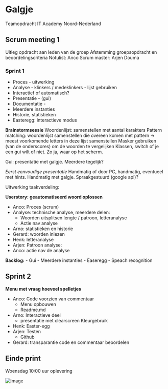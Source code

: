 # Galgje

Teamopdracht IT Academy Noord-Nederland

## Scrum meeting 1

Uitleg opdracht aan leden van de groep
Afstemming groepsopdracht en beoordelingscriteria
Notulist: Anco
Scrum master: Arjen Douma

### Sprint 1

- Proces - uitwerking
- Analyse - klinkers / medeklinkers - lijst gebruiken
- Interactief of automatisch?
- Presentatie - (gui)
- Documentatie - 
- Meerdere instanties
- Historie, statistieken
- Easteregg: interactieve modus

**Brainstormsessie**
Woordenlijst: samenstellen met aantal karakters
Pattern matching: woordenlijst samenstellen die overeen komen met pattern 
-> meest voorkomende letters in deze lijst samenstellen
Masker gebruiken (van de onderscores) om de woorden te vergelijken
Klassen, switch of je een gui wilt of niet. Zo ja, waar op het scherm.

Gui: presentatie met galgje. Meerdere tegelijk?

*Eerst eenvoudige presentatie*
Handmatig of door PC, handmatig, eventueel met hints.
Handmatig met galgje.
Spraakgestuurd (google api)?

Uitwerking taakverdeling:

**Userstory: geautomatiseerd woord oplossen**
- Anco: Proces  (scrum)
- Analyse: technische analyse, meerdere delen: 
	- Woorden uitsplitsen lengte / patroon, letteranalyse
	- Actie nav analyse
- Arno: statistieken en historie
- Gerard: woorden inlezen
- Henk: letteranalyse
- Arjen: Patroon analyse: 
- Anco: actie nav de analyse


**Backlog:**
	- Gui
	- Meerdere instanties
	- Easeregg
	- Speach recognition
	
## Sprint 2

**Menu met vraag hoeveel spelletjes**
- Anco: Code voorzien van commentaar
	- Menu opbouwen
	- Readme.md
- Arno: Interactieve deel
	- presentatie met clearscreen
Kleurgebruik
- Henk: Easter-egg
- Arjen: Testen
	- Github
- Gerard: transparantie code en commentaar beoordelen

## Einde print
Woensdag 10:00 uur oplevering


![image](https://user-images.githubusercontent.com/120382716/207269182-e16735db-25f0-43d2-a439-d69f3196cd23.png)
